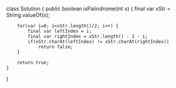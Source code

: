 class Solution {
    public boolean isPalindrome(int x) {
        final var xStr = String.valueOf(x);
        
        for(var i=0; i<xStr.length()/2; i++) {
            final var leftIndex = i;
            final var rightIndex = xStr.length() - 1 - i;
            if(xStr.charAt(leftIndex) != xStr.charAt(rightIndex))
                return false;
        }
        
        return true;
    }
}

